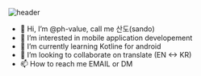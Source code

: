 ![header](https://capsule-render.vercel.app/api?type=waving&color=0:d38dbd,100:496cfe&theme=shades-of-purple&height=100&section=header&text=%20&fontColor=FFFFFF&fontSize=45&desc=개발사람,%20산도&descAlign=70)

- 👋 Hi, I’m @ph-value, call me 산도(sando)
- 👀 I’m interested in mobile application developement
- 🌱 I’m currently learning Kotline for android
- 💞️ I’m looking to collaborate on translate (EN <-> KR)
- 📫 How to reach me EMAIL or DM
